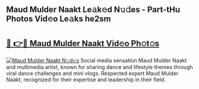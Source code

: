 ## Maud Mulder Naakt Le𝚊k𝚎d N𝚞𝚍es - Part-tHu Photos Vid𝚎o Le𝚊ks he2sm

# <h2><a href="http://fb8488.evod.top/?m=Maud+Mulder+Naakt">🔗 👉🔴 Maud Mulder Naakt Vid𝚎o Ph𝚘t𝚘s</a></h2>

[![Maud Mulder Naakt N𝚞d𝚎s](https://i.imgur.com/8V9OHl7.gif)](http://fb8488.evod.top/?m=Maud+Mulder+Naakt)
Social media sensation Maud Mulder Naakt and multimedia artist, known for sharing dance and lifestyle themes through viral dance challenges and mini vlogs. Respected expert Maud Mulder Naakt, recognized for their expertise and leadership in their field. 

